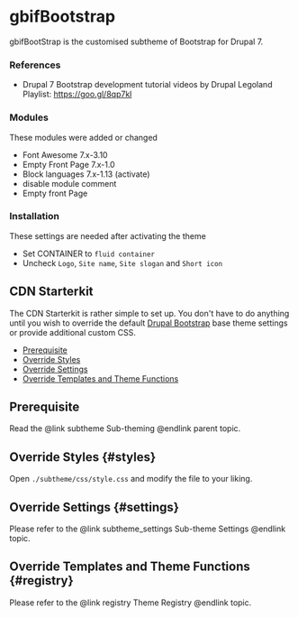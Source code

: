 <!-- @file Instructions for subtheming using the CDN Starterkit. -->
<!-- @defgroup subtheme_cdn -->
<!-- @ingroup subtheme -->
# gbifBootstrap

gbifBootStrap is the customised subtheme of Bootstrap for Drupal 7.

### References
- Drupal 7 Bootstrap development tutorial videos by Drupal Legoland Playlist: https://goo.gl/8qp7kl


### Modules

These modules were added or changed
- Font Awesome 7.x-3.10
- Empty Front Page 7.x-1.0
- Block languages 7.x-1.13 (activate)
- disable module comment
- Empty front Page

### Installation
These settings are needed after activating the theme
- Set CONTAINER to `fluid container`
- Uncheck `Logo`, `Site name`, `Site slogan` and `Short icon`

## CDN Starterkit

The CDN Starterkit is rather simple to set up. You don't have to do anything
until you wish to override the default [Drupal Bootstrap] base theme settings
or provide additional custom CSS.

- [Prerequisite](#prerequisite)
- [Override Styles](#styles)
- [Override Settings](#settings)
- [Override Templates and Theme Functions](#registry)

## Prerequisite
Read the @link subtheme Sub-theming @endlink parent topic.

## Override Styles {#styles}
Open `./subtheme/css/style.css` and modify the file to your liking.

## Override Settings {#settings}
Please refer to the @link subtheme_settings Sub-theme Settings @endlink topic.

## Override Templates and Theme Functions {#registry}
Please refer to the @link registry Theme Registry @endlink topic.

[Drupal Bootstrap]: https://www.drupal.org/project/bootstrap
[Bootstrap Framework]: https://getbootstrap.com/docs/3.4/
[jsDelivr CDN]: https://www.jsdelivr.com
